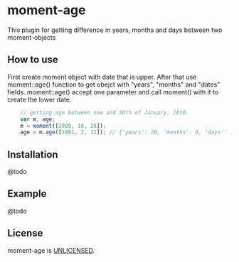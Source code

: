 moment-age
==========
This plugin for getting difference in years, months and days between two moment-objects

How to use
----------
First create moment object with date that is upper. After that use moment::age() function
to get obejct with "years", "months" and "dates" fields.
moment::age() accept one parameter and call moment() with it to create the lower date.
``` javascript
    // getting age between now and 30th of January, 2010.
    var m, age;
    m = moment([2009, 10, 26]);
    age = m.age([1981, 2, 11]); // {'years': 28, 'months': 8, 'days': 14}
```

Installation
------------
@todo

Example
-------
@todo

License
-------
moment-age is [UNLICENSED][unlicense].

[unlicense]: http://unlicense.org/
